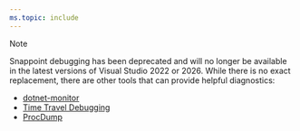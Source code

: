 ```yaml
---
ms.topic: include
---
```

> [!NOTE]
> Snappoint debugging has been deprecated and will no longer be available in the latest versions of Visual Studio 2022 or 2026. While there is no exact replacement, there are other tools that can provide helpful diagnostics:

- [dotnet-monitor](/dotnet/core/diagnostics/dotnet-monitor)
- [Time Travel Debugging](/windows-hardware/drivers/debuggercmds/time-travel-debugging-overview)
- [ProcDump](/sysinternals/downloads/procdump)